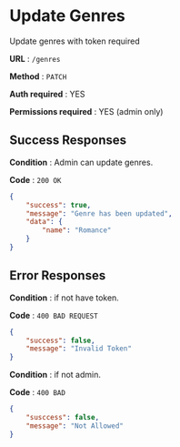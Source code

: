 # Update Genres

Update genres with token required

**URL** : `/genres`

**Method** : `PATCH`

**Auth required** : YES

**Permissions required** : YES (admin only)

## Success Responses

**Condition** : Admin can update genres.

**Code** : `200 OK`


```json
{
    "success": true,
    "message": "Genre has been updated",
    "data": {
        "name": "Romance"
    }
}
```
## Error Responses

**Condition** : if not have token.

**Code** : `400 BAD REQUEST`


```json
{
    "success": false,
    "message": "Invalid Token"
}
```

**Condition** : if not admin.

**Code** : `400 BAD`


```json
{
    "susccess": false,
    "message": "Not Allowed"
}
```